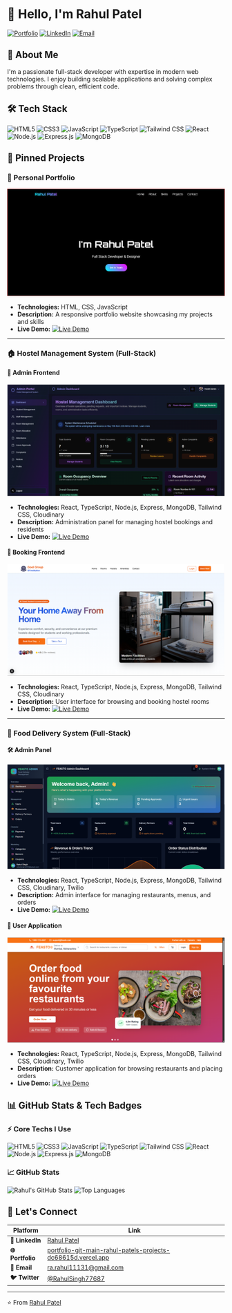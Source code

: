 # 👋 Hello, I'm Rahul Patel

[![Portfolio](https://img.shields.io/badge/Portfolio-Visit%20My%20Portfolio-blue?style=for-the-badge&logo=google-chrome)](https://portfolio-git-main-rahul-patels-projects-dc68615d.vercel.app/)
[![LinkedIn](https://img.shields.io/badge/LinkedIn-Connect%20with%20me-blue?style=for-the-badge&logo=linkedin)](https://www.linkedin.com/in/rahul-patel231/)
[![Email](https://img.shields.io/badge/Email-Contact%20Me-red?style=for-the-badge&logo=gmail)](mailto:ra.rahul11131@gmail.com)

## 🚀 About Me

I'm a passionate full-stack developer with expertise in modern web technologies. I enjoy building scalable applications and solving complex problems through clean, efficient code.

## 🛠️ Tech Stack

![HTML5](https://img.shields.io/badge/HTML5-E34F26?style=for-the-flat&logo=html5&logoColor=white)
![CSS3](https://img.shields.io/badge/CSS3-1572B6?style=for-the-flat&logo=css3&logoColor=white)
![JavaScript](https://img.shields.io/badge/JavaScript-F7DF1E?style=for-the-flat&logo=javascript&logoColor=black)
![TypeScript](https://img.shields.io/badge/TypeScript-007ACC?style=for-the-flat&logo=typescript&logoColor=white)
![Tailwind CSS](https://img.shields.io/badge/Tailwind%20CSS-38B2AC?style=for-the-flat&logo=tailwind-css&logoColor=white)
![React](https://img.shields.io/badge/React-20232A?style=for-the-flat&logo=react&logoColor=61DAFB)
![Node.js](https://img.shields.io/badge/Node.js-339933?style=for-the-flat&logo=nodedotjs&logoColor=white)
![Express.js](https://img.shields.io/badge/Express.js-000000?style=for-the-flat&logo=express&logoColor=white)
![MongoDB](https://img.shields.io/badge/MongoDB-47A248?style=for-the-flat&logo=mongodb&logoColor=white)

## 📌 Pinned Projects

### 🎨 Personal Portfolio
![Portfolio Preview](https://github.com/rahulpatel51/rahulpatel51/blob/main/Page1.png)
- **Technologies:** HTML, CSS, JavaScript
- **Description:** A responsive portfolio website showcasing my projects and skills
- **Live Demo:** [![Live Demo](https://img.shields.io/badge/Live_Demo-Portfolio-10B981?style=for-the-badge&logo=vercel)](https://your-portfolio-link.com)

---

### 🏠 Hostel Management System (Full-Stack)

#### 🔧 Admin Frontend
![Hostel Admin Preview](https://github.com/rahulpatel51/rahulpatel51/blob/main/Hostel%20Admin.png)
- **Technologies:** React, TypeScript, Node.js, Express, MongoDB, Tailwind CSS, Cloudinary
- **Description:** Administration panel for managing hostel bookings and residents
- **Live Demo:**
                 [![Live Demo](https://img.shields.io/badge/Live_Demo-Admin_Panel-0EA5E9?style=for-the-badge&logo=vercel)](https://hostel-admin-frontend.vercel.app/)

#### 📖 Booking Frontend
![Hostel Booking Preview](https://github.com/rahulpatel51/rahulpatel51/blob/main/Hostel%20Booking.png)
- **Technologies:** React, TypeScript, Node.js, Express, MongoDB, Tailwind CSS, Cloudinary
- **Description:** User interface for browsing and booking hostel rooms
- **Live Demo:** [![Live Demo](https://img.shields.io/badge/Live_Demo-Booking_Portal-10B981?style=for-the-badge&logo=vercel)](https://hostel-booking-frontend-phi.vercel.app/)

---

### 🍕 Food Delivery System (Full-Stack)

#### 🛠️ Admin Panel
![Food Delivery Admin Preview](https://github.com/rahulpatel51/rahulpatel51/blob/main/Food%20Delivery%20Admin.png)
- **Technologies:** React, TypeScript, Node.js, Express, MongoDB, Tailwind CSS, Cloudinary, Twilio
- **Description:** Admin interface for managing restaurants, menus, and orders
- **Live Demo:** [![Live Demo](https://img.shields.io/badge/Live_Demo-Admin_Panel-0EA5E9?style=for-the-badge&logo=vercel)](https://food-delivery-admin-steel.vercel.app/auth/login)

#### 👥 User Application
![Food Delivery User Preview](https://github.com/rahulpatel51/rahulpatel51/blob/main/Food%20Delivery%20User.png)
- **Technologies:** React, TypeScript, Node.js, Express, MongoDB, Tailwind CSS, Cloudinary, Twilio
- **Description:** Customer application for browsing restaurants and placing orders
- **Live Demo:** [![Live Demo](https://img.shields.io/badge/Live_Demo-User_App-10B981?style=for-the-badge&logo=vercel)](https://food-delivery-user-gold.vercel.app/)


## 📊 GitHub Stats & Tech Badges

### ⚡ Core Techs I Use
![HTML5](https://img.shields.io/badge/HTML5-E34F26?style=for-the-flat&logo=html5&logoColor=white)
![CSS3](https://img.shields.io/badge/CSS3-1572B6?style=for-the-flat&logo=css3&logoColor=white)
![JavaScript](https://img.shields.io/badge/JavaScript-F7DF1E?style=for-the-flat&logo=javascript&logoColor=black)
![TypeScript](https://img.shields.io/badge/TypeScript-007ACC?style=for-the-flat&logo=typescript&logoColor=white)
![Tailwind CSS](https://img.shields.io/badge/Tailwind%20CSS-38B2AC?style=for-the-flat&logo=tailwind-css&logoColor=white)
![React](https://img.shields.io/badge/React-20232A?style=for-the-flat&logo=react&logoColor=61DAFB)
![Node.js](https://img.shields.io/badge/Node.js-339933?style=for-the-flat&logo=nodedotjs&logoColor=white)
![Express.js](https://img.shields.io/badge/Express.js-000000?style=for-the-flat&logo=express&logoColor=white)
![MongoDB](https://img.shields.io/badge/MongoDB-47A248?style=for-the-flat&logo=mongodb&logoColor=white)

### 📈 GitHub Stats
![Rahul's GitHub Stats](https://github-readme-stats.vercel.app/api?username=rahulpatel51&show_icons=true&theme=radical)
![Top Languages](https://github-readme-stats.vercel.app/api/top-langs/?username=rahulpatel51&layout=compact&theme=radical)

## 🤝 Let's Connect

| Platform | Link |
|----------|------|
| **💼 LinkedIn** | [Rahul Patel](https://www.linkedin.com/in/rahul-patel231/) |
| **🌐 Portfolio** | [portfolio-git-main-rahul-patels-projects-dc68615d.vercel.app](https://portfolio-git-main-rahul-patels-projects-dc68615d.vercel.app/) |
| **📧 Email** | [ra.rahul11131@gmail.com](mailto:ra.rahul11131@gmail.com) |
| **🐦 Twitter** | [@RahulSingh77687](https://x.com/RahulSingh77687) |

---

⭐️ From [Rahul Patel](https://github.com/rahulpatel51)
